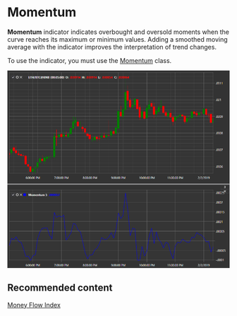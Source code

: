 # Momentum

**Momentum** indicator indicates overbought and oversold moments when the curve reaches its maximum or minimum values. Adding a smoothed moving average with the indicator improves the interpretation of trend changes. 

To use the indicator, you must use the [Momentum](../api/StockSharp.Algo.Indicators.Momentum.html) class. 

![IndicatorMomentum](../images/IndicatorMomentum.png)

## Recommended content

[Money Flow Index](IndicatorMoneyFlowIndex.md)
